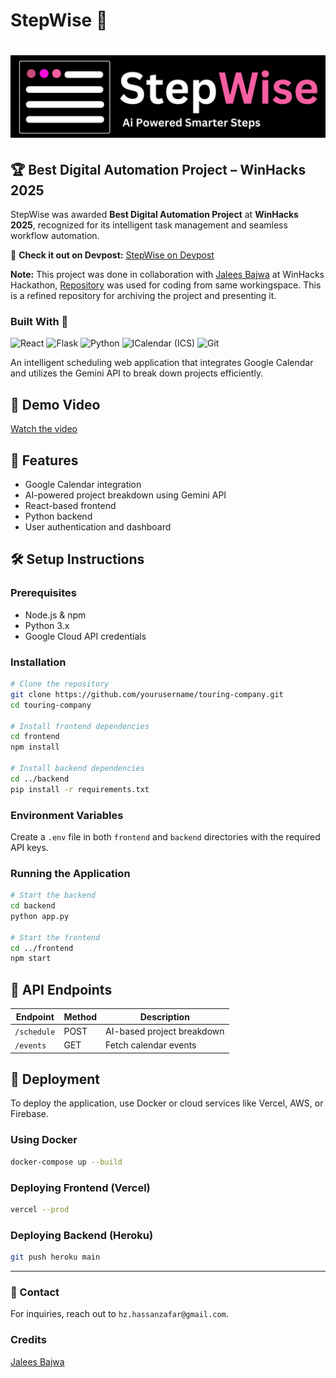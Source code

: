 # StepWise 🧠
# ![Logo](./Frontend/src/logo.png?s=10)

## 🏆 Best Digital Automation Project – WinHacks 2025  

StepWise was awarded **Best Digital Automation Project** at **WinHacks 2025**, recognized for its intelligent task management and seamless workflow automation.  

🔗 **Check it out on Devpost:** [StepWise on Devpost](https://devpost.com/software/stepwise)  

**Note:** This project was done in collaboration with [Jalees Bajwa](https://github.com/jaleesbajwa55) at WinHacks Hackathon, [Repository](https://github.com/jaleesbajwa55/StepWise) was used for coding from same workingspace. This is a refined repository for archiving the project and presenting it.

### Built With 🔧  

![React](https://img.shields.io/badge/React-%2361DAFB.svg?style=for-the-badge&logo=react&logoColor=black)  ![Flask](https://img.shields.io/badge/Flask-%23000000.svg?style=for-the-badge&logo=flask&logoColor=white) ![Python](https://img.shields.io/badge/Python-%233776AB.svg?style=for-the-badge&logo=python&logoColor=white)  ![ICalendar (ICS)](https://img.shields.io/badge/ICalendar-FF4500.svg?style=for-the-badge)  ![Git](https://img.shields.io/badge/Git-%23F05033.svg?style=for-the-badge&logo=git&logoColor=white)  

An intelligent scheduling web application that integrates Google Calendar and utilizes the Gemini API to break down projects efficiently.

## 🎥 Demo Video
[Watch the video](https://youtu.be/1o1mRxkQ1lo)

## 🌟 Features
- Google Calendar integration
- AI-powered project breakdown using Gemini API
- React-based frontend
- Python backend
- User authentication and dashboard

## 🛠️ Setup Instructions

### Prerequisites
- Node.js & npm
- Python 3.x
- Google Cloud API credentials

### Installation
```bash
# Clone the repository
git clone https://github.com/yourusername/touring-company.git
cd touring-company

# Install frontend dependencies
cd frontend
npm install

# Install backend dependencies
cd ../backend
pip install -r requirements.txt
```

### Environment Variables
Create a `.env` file in both `frontend` and `backend` directories with the required API keys.

### Running the Application
```bash
# Start the backend
cd backend
python app.py

# Start the frontend
cd ../frontend
npm start
```

## 📡 API Endpoints
| Endpoint       | Method | Description                        |
|--------------|--------|--------------------------------|
| `/schedule`   | POST   | AI-based project breakdown |
| `/events`     | GET    | Fetch calendar events       |

## 🚀 Deployment
To deploy the application, use Docker or cloud services like Vercel, AWS, or Firebase.

### Using Docker
```bash
docker-compose up --build
```

### Deploying Frontend (Vercel)
```bash
vercel --prod
```

### Deploying Backend (Heroku)
```bash
git push heroku main
```

---

### 📩 Contact
For inquiries, reach out to `hz.hassanzafar@gmail.com`.

### Credits
[Jalees Bajwa](https://github.com/jaleesbajwa55)
